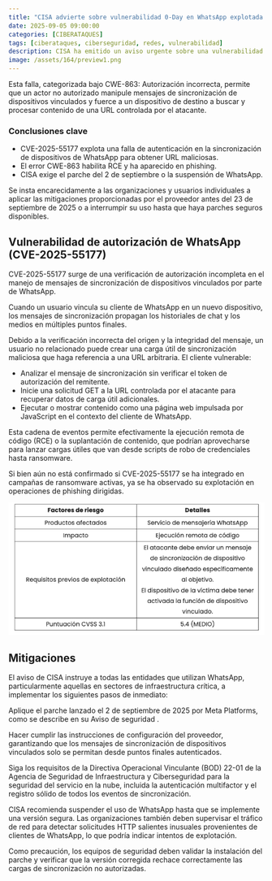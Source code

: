 ```yaml
---
title: "CISA advierte sobre vulnerabilidad 0-Day en WhatsApp explotada en ataques"
date: 2025-09-05 09:00:00 
categories: [CIBERATAQUES]
tags: [ciberataques, ciberseguridad, redes, vulnerabilidad]
description: CISA ha emitido un aviso urgente sobre una vulnerabilidad de día cero recientemente revelada en el servicio de mensajería WhatsApp de Meta Platforms ( CVE-2025-55177 ). 
image: /assets/164/preview1.png
---
```


Esta falla, categorizada bajo CWE-863: Autorización incorrecta, permite que un actor no autorizado manipule mensajes de sincronización de dispositivos vinculados y fuerce a un dispositivo de destino a buscar y procesar contenido de una URL controlada por el atacante. 

### Conclusiones clave

  - CVE-2025-55177 explota una falla de autenticación en la sincronización de dispositivos de WhatsApp para obtener URL maliciosas.
  - El error CWE-863 habilita RCE y ha aparecido en phishing. 
  - CISA exige el parche del 2 de septiembre o la suspensión de WhatsApp.

Se insta encarecidamente a las organizaciones y usuarios individuales a aplicar las mitigaciones proporcionadas por el proveedor antes del 23 de septiembre de 2025 o a interrumpir su uso hasta que haya parches seguros disponibles.

## Vulnerabilidad de autorización de WhatsApp (CVE-2025-55177)

CVE-2025-55177 surge de una verificación de autorización incompleta en el manejo de mensajes de sincronización de dispositivos vinculados por parte de WhatsApp. 

Cuando un usuario vincula su cliente de WhatsApp en un nuevo dispositivo, los mensajes de sincronización propagan los historiales de chat y los medios en múltiples puntos finales. 

Debido a la verificación incorrecta del origen y la integridad del mensaje, un usuario no relacionado puede crear una carga útil de sincronización maliciosa que haga referencia a una URL arbitraria. El cliente vulnerable:

- Analizar el mensaje de sincronización sin verificar el token de autorización del remitente.
- Inicie una solicitud GET a la URL controlada por el atacante para recuperar datos de carga útil adicionales.
- Ejecutar o mostrar contenido como una página web impulsada por JavaScript en el contexto del cliente de WhatsApp.

Esta cadena de eventos permite efectivamente la ejecución remota de código (RCE) o la suplantación de contenido, que podrían aprovecharse para lanzar cargas útiles que van desde scripts de robo de credenciales hasta ransomware. 

Si bien aún no está confirmado si CVE-2025-55177 se ha integrado en campañas de ransomware activas, ya se ha observado su explotación en operaciones de phishing dirigidas.

![Tabla](/assets/164/164-01.png)

## Mitigaciones

El aviso de CISA instruye a todas las entidades que utilizan WhatsApp, particularmente aquellas en sectores de infraestructura crítica, a implementar los siguientes pasos de inmediato:

Aplique el parche lanzado el 2 de septiembre de 2025 por Meta Platforms, como se describe en su Aviso de seguridad .

Hacer cumplir las instrucciones de configuración del proveedor, garantizando que los mensajes de sincronización de dispositivos vinculados solo se permitan desde puntos finales autenticados.

Siga los requisitos de la Directiva Operacional Vinculante (BOD) 22-01 de la Agencia de Seguridad de Infraestructura y Ciberseguridad para la seguridad del servicio en la nube, incluida la autenticación multifactor y el registro sólido de todos los eventos de sincronización.

CISA recomienda suspender el uso de WhatsApp hasta que se implemente una versión segura. Las organizaciones también deben supervisar el tráfico de red para detectar solicitudes HTTP salientes inusuales provenientes de clientes de WhatsApp, lo que podría indicar intentos de explotación.

Como precaución, los equipos de seguridad deben validar la instalación del parche y verificar que la versión corregida rechace correctamente las cargas de sincronización no autorizadas.


